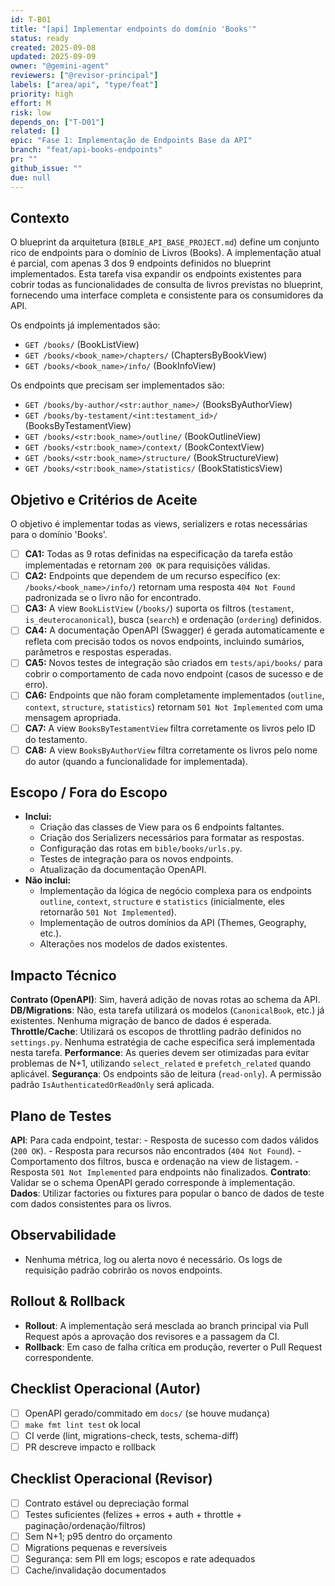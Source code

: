 ```yaml
---
id: T-B01
title: "[api] Implementar endpoints do domínio 'Books'"
status: ready
created: 2025-09-08
updated: 2025-09-09
owner: "@gemini-agent"
reviewers: ["@revisor-principal"]
labels: ["area/api", "type/feat"]
priority: high
effort: M
risk: low
depends_on: ["T-D01"]
related: []
epic: "Fase 1: Implementação de Endpoints Base da API"
branch: "feat/api-books-endpoints"
pr: ""
github_issue: ""
due: null
---
```


## Contexto
O blueprint da arquitetura (`BIBLE_API_BASE_PROJECT.md`) define um conjunto rico de endpoints para o domínio de Livros (Books). A implementação atual é parcial, com apenas 3 dos 9 endpoints definidos no blueprint implementados. Esta tarefa visa expandir os endpoints existentes para cobrir todas as funcionalidades de consulta de livros previstas no blueprint, fornecendo uma interface completa e consistente para os consumidores da API.

Os endpoints já implementados são:
- `GET /books/` (BookListView)
- `GET /books/<book_name>/chapters/` (ChaptersByBookView)
- `GET /books/<book_name>/info/` (BookInfoView)

Os endpoints que precisam ser implementados são:
- `GET /books/by-author/<str:author_name>/` (BooksByAuthorView)
- `GET /books/by-testament/<int:testament_id>/` (BooksByTestamentView)
- `GET /books/<str:book_name>/outline/` (BookOutlineView)
- `GET /books/<str:book_name>/context/` (BookContextView)
- `GET /books/<str:book_name>/structure/` (BookStructureView)
- `GET /books/<str:book_name>/statistics/` (BookStatisticsView)

## Objetivo e Critérios de Aceite
O objetivo é implementar todas as views, serializers e rotas necessárias para o domínio 'Books'.

- [ ] **CA1:** Todas as 9 rotas definidas na especificação da tarefa estão implementadas e retornam `200 OK` para requisições válidas.
- [ ] **CA2:** Endpoints que dependem de um recurso específico (ex: `/books/<book_name>/info/`) retornam uma resposta `404 Not Found` padronizada se o livro não for encontrado.
- [ ] **CA3:** A view `BookListView` (`/books/`) suporta os filtros (`testament`, `is_deuterocanonical`), busca (`search`) e ordenação (`ordering`) definidos.
- [ ] **CA4:** A documentação OpenAPI (Swagger) é gerada automaticamente e refleta com precisão todos os novos endpoints, incluindo sumários, parâmetros e respostas esperadas.
- [ ] **CA5:** Novos testes de integração são criados em `tests/api/books/` para cobrir o comportamento de cada novo endpoint (casos de sucesso e de erro).
- [ ] **CA6:** Endpoints que não foram completamente implementados (`outline`, `context`, `structure`, `statistics`) retornam `501 Not Implemented` com uma mensagem apropriada.
- [ ] **CA7:** A view `BooksByTestamentView` filtra corretamente os livros pelo ID do testamento.
- [ ] **CA8:** A view `BooksByAuthorView` filtra corretamente os livros pelo nome do autor (quando a funcionalidade for implementada).

## Escopo / Fora do Escopo
- **Inclui:**
    - Criação das classes de View para os 6 endpoints faltantes.
    - Criação dos Serializers necessários para formatar as respostas.
    - Configuração das rotas em `bible/books/urls.py`.
    - Testes de integração para os novos endpoints.
    - Atualização da documentação OpenAPI.
- **Não inclui:**
    - Implementação da lógica de negócio complexa para os endpoints `outline`, `context`, `structure` e `statistics` (inicialmente, eles retornarão `501 Not Implemented`).
    - Implementação de outros domínios da API (Themes, Geography, etc.).
    - Alterações nos modelos de dados existentes.

## Impacto Técnico
**Contrato (OpenAPI)**: Sim, haverá adição de novas rotas ao schema da API.
**DB/Migrations**: Não, esta tarefa utilizará os modelos (`CanonicalBook`, etc.) já existentes. Nenhuma migração de banco de dados é esperada.
**Throttle/Cache**: Utilizará os escopos de throttling padrão definidos no `settings.py`. Nenhuma estratégia de cache específica será implementada nesta tarefa.
**Performance**: As queries devem ser otimizadas para evitar problemas de N+1, utilizando `select_related` e `prefetch_related` quando aplicável.
**Segurança**: Os endpoints são de leitura (`read-only`). A permissão padrão `IsAuthenticatedOrReadOnly` será aplicada.

## Plano de Testes
**API**: Para cada endpoint, testar:
    - Resposta de sucesso com dados válidos (`200 OK`).
    - Resposta para recursos não encontrados (`404 Not Found`).
    - Comportamento dos filtros, busca e ordenação na view de listagem.
    - Resposta `501 Not Implemented` para endpoints não finalizados.
**Contrato**: Validar se o schema OpenAPI gerado corresponde à implementação.
**Dados**: Utilizar factories ou fixtures para popular o banco de dados de teste com dados consistentes para os livros.

## Observabilidade
- Nenhuma métrica, log ou alerta novo é necessário. Os logs de requisição padrão cobrirão os novos endpoints.

## Rollout & Rollback
- **Rollout**: A implementação será mesclada ao branch principal via Pull Request após a aprovação dos revisores e a passagem da CI.
- **Rollback**: Em caso de falha crítica em produção, reverter o Pull Request correspondente.

## Checklist Operacional (Autor)
- [ ] OpenAPI gerado/commitado em `docs/` (se houve mudança)
- [ ] `make fmt lint test` ok local
- [ ] CI verde (lint, migrations-check, tests, schema-diff)
- [ ] PR descreve impacto e rollback

## Checklist Operacional (Revisor)
- [ ] Contrato estável ou depreciação formal
- [ ] Testes suficientes (felizes + erros + auth + throttle + paginação/ordenação/filtros)
- [ ] Sem N+1; p95 dentro do orçamento
- [ ] Migrations pequenas e reversíveis
- [ ] Segurança: sem PII em logs; escopos e rate adequados
- [ ] Cache/invalidação documentados
